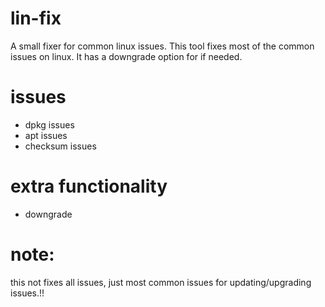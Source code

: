 # lin-fix
A small fixer for common linux issues. 
This tool fixes most of the common issues on linux. 
It has a downgrade option for if needed. 

# issues 
* dpkg issues
* apt issues
* checksum issues 
 
# extra functionality
* downgrade 

# note: 
this not fixes all issues, just most common issues for updating/upgrading issues.!!


